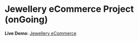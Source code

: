 # Jewellery eCommerce Project (onGoing)

**Live Demo**: [Jewellery eCommerce](https://haisenberg98.github.io/jewelry-ecommerce/)
